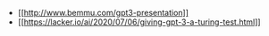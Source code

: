 * [[http://www.bemmu.com/gpt3-presentation]]
* [[https://lacker.io/ai/2020/07/06/giving-gpt-3-a-turing-test.html]]
